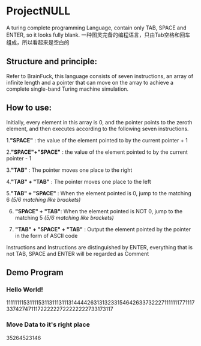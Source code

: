 # ProjectNULL
A turing complete programming Language, contain only TAB, SPACE and ENTER, so it looks fully blank. 一种图灵完备的编程语言，只由Tab空格和回车组成，所以看起来是空白的

## Structure and principle:
Refer to BrainFuck, this language consists of seven instructions, an array of infinite length and a pointer that can move on the array to achieve a complete single-band Turing machine simulation.

## How to use:
Initially, every element in this array is 0, and the pointer points to the zeroth element, and then executes according to the following seven instructions.

1.**"SPACE"** : the value of the element pointed to by the current pointer + 1

2.**"SPACE"+"SPACE"** : the value of the element pointed to by the current pointer - 1

3.**"TAB"** : The pointer moves one place to the right

4.**"TAB" + "TAB"** : The pointer moves one place to the left

5.**"TAB" + "SPACE"** : When the element pointed is 0, jump to the matching 6 *(5/6 matching like brackets)*

6. **"SPACE" + "TAB"**: When the element pointed is NOT 0, jump to the matching 5 *(5/6 matching like brackets)*

7. **"TAB" + "SPACE" + "TAB"** : Output the element pointed by the pointer in the form of ASCII code


Instructions and Instructions are distinguished by ENTER, everything that is not TAB, SPACE and ENTER will be regarded as Comment

## Demo Program
### Hello World!
1111111153111153113111311131444426313132331546426337322271111111771117337427471117222222722222222733173117
### Move Data to it's right place
35264523146
